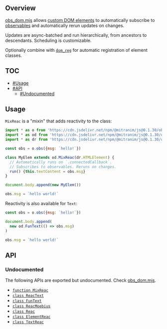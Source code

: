 ## Overview

[obs_dom.mjs](../obs_dom.mjs) allows [custom DOM elements](https://developer.mozilla.org/en-US/docs/Web/Web_Components/Using_custom_elements) to automatically subscribe to [observables](obs_readme.md) and automatically rerun updates on changes.

Updates are async-batched and run hierarchically, from ancestors to descendants. Scheduling is customizable.

Optionally combine with [`dom_reg`](dom_reg_readme.md) for automatic registration of element classes.

## TOC

* [#Usage](#usage)
* [#API](#api)
  * [#Undocumented](#undocumented)

## Usage

`MixReac` is a "mixin" that adds reactivity to the class:

```js
import * as o from 'https://cdn.jsdelivr.net/npm/@mitranim/js@0.1.30/obs.mjs'
import * as od from 'https://cdn.jsdelivr.net/npm/@mitranim/js@0.1.30/obs_dom.mjs'
import * as dr from 'https://cdn.jsdelivr.net/npm/@mitranim/js@0.1.30/dom_reg.mjs'

const obs = o.obs({msg: `hello!`})

class MyElem extends od.MixReac(dr.HTMLElement) {
  // Automatically runs on `.connectedCallback`.
  // Subscribes to observables. Reruns on changes.
  run() {this.textContent = obs.msg}
}

document.body.append(new MyElem())

obs.msg = `hello world!`
```

Reactivity is also available for `Text`:

```js
const obs = o.obs({msg: `hello!`})

document.body.append(
  new od.FunText(() => obs.msg)
)

obs.msg = `hello world!`
```

## API

### Undocumented

The following APIs are exported but undocumented. Check [obs_dom.mjs](../obs_dom.mjs).

  * [`function MixReac`](../obs_dom.mjs#L11)
  * [`class ReacText`](../obs_dom.mjs#L26)
  * [`class FunText`](../obs_dom.mjs#L48)
  * [`class ReacMoebius`](../obs_dom.mjs#L65)
  * [`class Reac`](../obs_dom.mjs#L94)
  * [`class ElementReac`](../obs_dom.mjs#L114)
  * [`class TextReac`](../obs_dom.mjs#L128)

